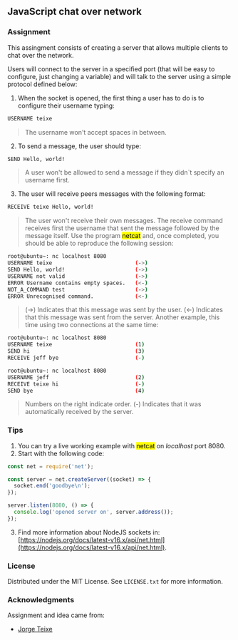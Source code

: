 ## JavaScript chat over network
### Assignment
This assingment consists of creating a server that allows multiple clients to chat over the network.

Users will connect to the server in a specified port (that will be easy to configure, just changing a variable) and will talk to the server using a simple protocol defined below:
1. When the socket is opened, the first thing a user has to do is to configure their username typing:
```bash
USERNAME teixe
```
> The username won't accept spaces in between.
2. To send a message, the user should type:
```bash
SEND Hello, world!
```
> A user won't be allowed to send a message if they didn`t specify an username first.
3. The user will receive peers messages with the following format:
```bash
RECEIVE teixe Hello, world!
```
> The user won't receive their own messages. The receive command receives first the username that sent the message followed by the message itself.
Use the program <mark>netcat</mark> and, once completed, you should be able to reproduce the following session:
```bash
root@ubuntu~: nc localhost 8080
USERNAME teixe                          (->)
SEND Hello, world!                      (->)
USERNAME not valid                      (->)
ERROR Username contains empty spaces.   (<-)
NOT_A_COMMAND test                      (->)
ERROR Unrecognised command.             (<-)
```
> (->) Indicates that this message was sent by the user.
> (<-) Indicates that this message was sent from the server.
Another example, this time using two connections at the same time:
```bash
root@ubuntu~: nc localhost 8080
USERNAME teixe                          (1)
SEND hi                                 (3)
RECEIVE jeff bye                        (-)
```
```bash
root@ubuntu~: nc localhost 8080
USERNAME jeff                           (2)
RECEIVE teixe hi                        (-)
SEND bye                                (4)
```
> Numbers on the right indicate order.
> (-) Indicates that it was automatically received by the server.
### Tips
1. You can try a live working example with <mark>netcat</mark> on *localhost* port 8080.
2. Start with the following code:
```javascript
const net = require('net');

const server = net.createServer((socket) => {
  socket.end('goodbye\n');
});

server.listen(8080, () => {
  console.log('opened server on', server.address());
});
```
3. Find more information about NodeJS sockets in: [https://nodejs.org/docs/latest-v16.x/api/net.html](https://nodejs.org/docs/latest-v16.x/api/net.html).

<!-- LICENSE -->
### License

Distributed under the MIT License. See `LICENSE.txt` for more information.


<!-- ACKNOWLEDGMENTS -->
### Acknowledgments

Assignment and idea came from:

* [Jorge Teixe](https://github.com/jorgeteixe/)
